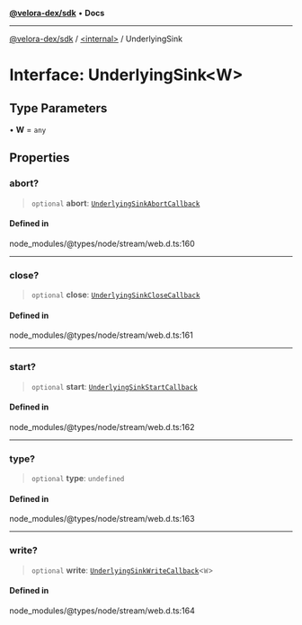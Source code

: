 [**@velora-dex/sdk**](../../README.md) • **Docs**

***

[@velora-dex/sdk](../../globals.md) / [\<internal\>](../README.md) / UnderlyingSink

# Interface: UnderlyingSink\<W\>

## Type Parameters

• **W** = `any`

## Properties

### abort?

> `optional` **abort**: [`UnderlyingSinkAbortCallback`](UnderlyingSinkAbortCallback.md)

#### Defined in

node\_modules/@types/node/stream/web.d.ts:160

***

### close?

> `optional` **close**: [`UnderlyingSinkCloseCallback`](UnderlyingSinkCloseCallback.md)

#### Defined in

node\_modules/@types/node/stream/web.d.ts:161

***

### start?

> `optional` **start**: [`UnderlyingSinkStartCallback`](UnderlyingSinkStartCallback.md)

#### Defined in

node\_modules/@types/node/stream/web.d.ts:162

***

### type?

> `optional` **type**: `undefined`

#### Defined in

node\_modules/@types/node/stream/web.d.ts:163

***

### write?

> `optional` **write**: [`UnderlyingSinkWriteCallback`](UnderlyingSinkWriteCallback.md)\<`W`\>

#### Defined in

node\_modules/@types/node/stream/web.d.ts:164
